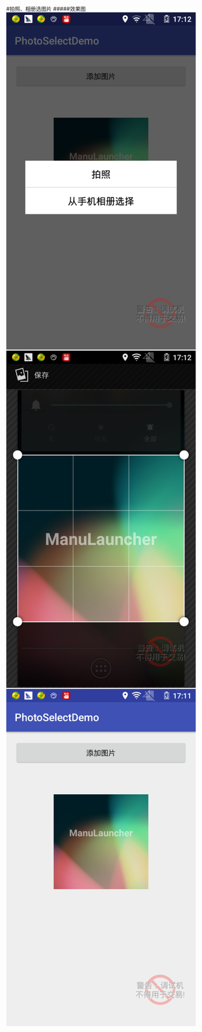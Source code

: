 #拍照、相册选图片
#####效果图
![](https://github.com/yananhuang0525/PhotoSelectDemo/raw/master/screenshot/click.png)
![](https://github.com/yananhuang0525/PhotoSelectDemo/raw/master/screenshot/shear.png)
![](https://github.com/yananhuang0525/PhotoSelectDemo/raw/master/screenshot/result.png)